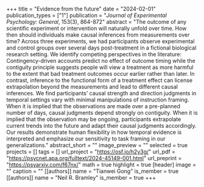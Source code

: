 +++
title = "Evidence from the future"
date = "2024-02-01"
publication_types = ["1"]
publication = "_Journal of Experimental Psychology: General_, 153(3), 864-872"
abstract = "The outcome of any scientific experiment or intervention will naturally unfold over time. How then should individuals make causal inferences from measurements over time? Across three experiments, we had participants observe experimental and control groups over several days post-treatment in a fictional biological research setting. We identify competing perspectives in the literature: Contingency-driven accounts predict no effect of outcome timing while the contiguity principle suggests people will view a treatment as more harmful to the extent that bad treatment outcomes occur earlier rather than later. In contrast, inference to the functional form of a treatment effect can license extrapolation beyond the measurements and lead to different causal inferences. We find participants’ causal strength and direction judgments in temporal settings vary with minimal manipulations of instruction framing. When it is implied that the observations are made over a pre-planned number of days, causal judgments depend strongly on contiguity. When it is implied that the observation may be ongoing, participants extrapolate current trends into the future and adapt their causal judgments accordingly. Our results demonstrate human flexibility in how temporal evidence is interpreted and emphasize our sensitivity to task framing in our generalizations."
abstract_short = ""
image_preview = ""
selected = true
projects = []
tags = []
url_project = "https://osf.io/h2y3g/"
url_pdf = "https://psycnet.apa.org/fulltext/2024-45149-001.html"
url_preprint = "https://psyarxiv.com/f67nx/"
math = true
highlight = true
[header]
image = ""
caption = ""
[[authors]]
	name = "Tianwei Gong"
	is_member = true
[[authors]]
	name = "Neil R. Bramley"
	is_member = true
+++
